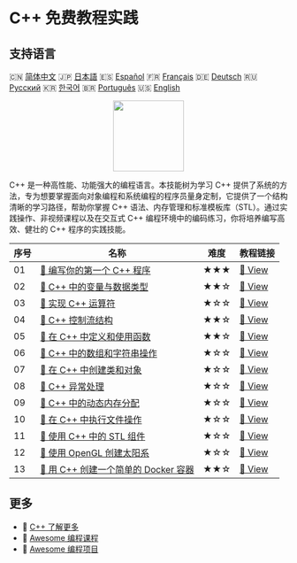 # C++ 免费教程实践

## 支持语言

🇨🇳 [简体中文](README_zh.md) 🇯🇵 [日本語](README_ja.md) 🇪🇸 [Español](README_es.md) 🇫🇷 [Français](README_fr.md) 🇩🇪 [Deutsch](README_de.md) 🇷🇺 [Русский](README_ru.md) 🇰🇷 [한국어](README_ko.md) 🇧🇷 [Português](README_pt.md) 🇺🇸 [English](README.md) 

<div align="center">
<img width="128px" src="https://file.labex.io/path/kjx58efaCNu0.png">
</div>

C++ 是一种高性能、功能强大的编程语言。本技能树为学习 C++ 提供了系统的方法，专为想要掌握面向对象编程和系统编程的程序员量身定制，它提供了一个结构清晰的学习路径，帮助你掌握 C++ 语法、内存管理和标准模板库（STL）。通过实践操作、非视频课程以及在交互式 C++ 编程环境中的编码练习，你将培养编写高效、健壮的 C++ 程序的实践技能。

|   序号 | 名称                                                                                                                     | 难度   | 教程链接                                                                                    |
|--------|--------------------------------------------------------------------------------------------------------------------------|--------|---------------------------------------------------------------------------------------------|
|     01 | [📖 编写你的第一个 C++ 程序](https://labex.io/zh/tutorials/cpp-write-your-first-c-program-446069)                        | ★★★    | [🔗 View](https://labex.io/zh/tutorials/cpp-write-your-first-c-program-446069)              |
|     02 | [📖 C++ 中的变量与数据类型](https://labex.io/zh/tutorials/cpp-variables-and-data-types-in-c-446078)                      | ★★☆    | [🔗 View](https://labex.io/zh/tutorials/cpp-variables-and-data-types-in-c-446078)           |
|     03 | [📖 实现 C++ 运算符](https://labex.io/zh/tutorials/cpp-implement-c-operators-446084)                                     | ★☆☆    | [🔗 View](https://labex.io/zh/tutorials/cpp-implement-c-operators-446084)                   |
|     04 | [📖 C++ 控制流结构](https://labex.io/zh/tutorials/cpp-control-flow-structures-in-c-446083)                               | ★★☆    | [🔗 View](https://labex.io/zh/tutorials/cpp-control-flow-structures-in-c-446083)            |
|     05 | [📖 在 C++ 中定义和使用函数](https://labex.io/zh/tutorials/cpp-define-and-use-functions-in-c-446080)                     | ★★☆    | [🔗 View](https://labex.io/zh/tutorials/cpp-define-and-use-functions-in-c-446080)           |
|     06 | [📖 C++ 中的数组和字符串操作](https://labex.io/zh/tutorials/cpp-manipulate-arrays-and-strings-in-c-446085)               | ★☆☆    | [🔗 View](https://labex.io/zh/tutorials/cpp-manipulate-arrays-and-strings-in-c-446085)      |
|     07 | [📖 在 C++ 中创建类和对象](https://labex.io/zh/tutorials/cpp-create-classes-and-objects-in-c-446079)                     | ★☆☆    | [🔗 View](https://labex.io/zh/tutorials/cpp-create-classes-and-objects-in-c-446079)         |
|     08 | [📖 C++ 异常处理](https://labex.io/zh/tutorials/cpp-handle-exceptions-in-c-446082)                                       | ★☆☆    | [🔗 View](https://labex.io/zh/tutorials/cpp-handle-exceptions-in-c-446082)                  |
|     09 | [📖 C++ 中的动态内存分配](https://labex.io/zh/tutorials/cpp-dynamic-memory-allocation-in-c-446081)                       | ★☆☆    | [🔗 View](https://labex.io/zh/tutorials/cpp-dynamic-memory-allocation-in-c-446081)          |
|     10 | [📖 在 C++ 中执行文件操作](https://labex.io/zh/tutorials/cpp-perform-file-operations-in-c-446086)                        | ★☆☆    | [🔗 View](https://labex.io/zh/tutorials/cpp-perform-file-operations-in-c-446086)            |
|     11 | [📖 使用 C++ 中的 STL 组件](https://labex.io/zh/tutorials/cpp-use-stl-components-in-c-446087)                            | ★☆☆    | [🔗 View](https://labex.io/zh/tutorials/cpp-use-stl-components-in-c-446087)                 |
|     12 | [📖 使用 OpenGL 创建太阳系](https://labex.io/zh/tutorials/cpp-creating-the-solar-system-in-opengl-298836)                | ★☆☆    | [🔗 View](https://labex.io/zh/tutorials/cpp-creating-the-solar-system-in-opengl-298836)     |
|     13 | [📖 用 C++ 创建一个简单的 Docker 容器](https://labex.io/zh/tutorials/cpp-creating-a-simple-docker-container-in-c-298835) | ★★☆    | [🔗 View](https://labex.io/zh/tutorials/cpp-creating-a-simple-docker-container-in-c-298835) |

## 更多

- 🔗 [C++ 了解更多](https://labex.io/zh/skilltrees/cpp)
- 🔗 [Awesome 编程课程](https://github.com/labex-labs/awesome-programming-courses)
- 🔗 [Awesome 编程项目](https://github.com/labex-labs/awesome-programming-projects)

